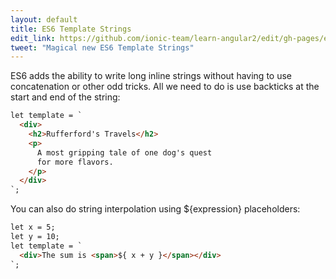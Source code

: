 ```yaml
---
layout: default
title: ES6 Template Strings
edit_link: https://github.com/ionic-team/learn-angular2/edit/gh-pages/es6/template-strings/index.md
tweet: "Magical new ES6 Template Strings"
---
```


ES6 adds the ability to write long inline strings without having to use concatenation or other odd tricks. All we need to do is use backticks at the start and end of the string:

```html
let template = `
  <div>
    <h2>Rufferford's Travels</h2>
    <p>
      A most gripping tale of one dog's quest
      for more flavors.
    </p>
  </div>
`;
```

You can also do string interpolation using ${expression} placeholders:

```html
let x = 5;
let y = 10;
let template = `
  <div>The sum is <span>${ x + y }</span></div>
`;
```
